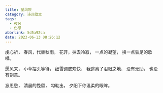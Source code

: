 ```yaml
---
title: 望风吹
category: 诗词散文
tags:
  - 夜风
  - 伤感
abbrlink: 5d5a92ca
date: 2023-06-13 08:26:12
---
```


虔心祈，
春风，代替秋雨，
花开，抹去冷寂，
一点的凝望，
换一点驻足的歌唱。

愿风来，
小草摆头等待，
细雪调皮欢快，
我逃离了泪眼之地，
没有无助，
也没有刻意。

忘思愁，
清晨的挽留，
勾勒出，
夕阳下你温柔的眼眸。
